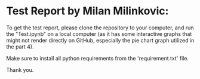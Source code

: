 # Test Report by Milan Milinkovic:

To get the test report, please clone the repository to your computer, and run the "Test.ipynb" on a local computer (as it has some interactive graphs that might not render directly on GitHub, especially the pie chart graph utilized in the part 4).

Make sure to install all python requirements from the 'requirement.txt' file.

Thank you.